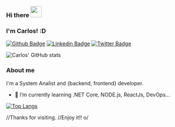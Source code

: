 ### Hi there <img src=https://github.com/TheDudeThatCode/TheDudeThatCode/blob/master/Assets/Hi.gif width="30">
### I'm Carlos! :D

[![Github Badge](https://img.shields.io/badge/-Github-000?style=flat-square&logo=Github&logoColor=white&link=https://github.com/carlosebnunes)](https://github.com/carlosebnunes)
[![Linkedin Badge](https://img.shields.io/badge/-LinkedIn-blue?style=flat-square&logo=Linkedin&logoColor=white&link=https://www.linkedin.com/in/carlosebnunes/)](https://www.linkedin.com/in/carlosebnunes/)
[![Twitter Badge](https://img.shields.io/badge/-Twitter-1ca0f1?style=flat-square&labelColor=1ca0f1&logo=twitter&logoColor=white&link=https://twitter.com/fagnerpsantos)](https://twitter.com/carlosebnunes)

![Carlos' GitHub stats](https://github-readme-stats.vercel.app/api?username=carlosebnunes&show_icons=true&theme=blueberry)

### About me
I'm a System Analist and {backend, frontend} developer.
- 🌱 I’m currently learning .NET Core, NODE.js, ReactJs, DevOps...


[![Top Langs](https://github-readme-stats.vercel.app/api/top-langs/?username=carlosebnunes&layout=compact&theme=blueberry)](https://github.com/carlosebnunes/github-readme-stats)

//Thanks for visiting.
//Enjoy it!! o/

<!--
**carlosebnunes/carlosebnunes** is a ✨ _special_ ✨ repository because its `README.md` (this file) appears on your GitHub profile.

Here are some ideas to get you started:

- 🔭 I’m currently working on ...
- 👯 I’m looking to collaborate on ...
- 🤔 I’m looking for help with ...
- 💬 Ask me about ...
- 📫 How to reach me: ...
- 😄 Pronouns: ...
- ⚡ Fun fact: ...
-->
